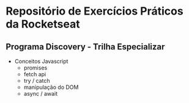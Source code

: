 # Repositório de Exercícios Práticos da Rocketseat
## Programa Discovery - Trilha Especializar
* Conceitos Javascript
	* promises
	* fetch api
	* try / catch
	* manipulação do DOM
	* async / await
